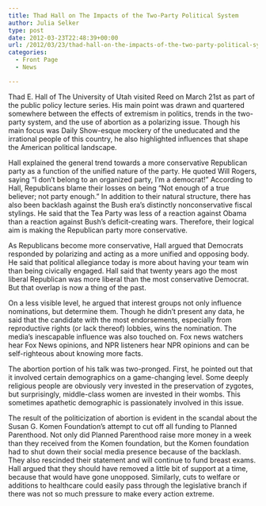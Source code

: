 ```yaml
---
title: Thad Hall on The Impacts of the Two-Party Political System
author: Julia Selker
type: post
date: 2012-03-23T22:48:39+00:00
url: /2012/03/23/thad-hall-on-the-impacts-of-the-two-party-political-system/
categories:
  - Front Page
  - News

---
```

Thad E. Hall of The University of Utah visited Reed on March 21st as part of the public policy lecture series. His main point was drawn and quartered somewhere between the effects of extremism in politics, trends in the two-party system, and the use of abortion as a polarizing issue. Though his main focus was Daily Show-esque mockery of the uneducated and the irrational people of this country, he also highlighted influences that shape the American political landscape.

Hall explained the general trend towards a more conservative Republican party as a function of the unified nature of the party. He quoted Will Rogers, saying “I don&#8217;t belong to an organized party, I&#8217;m a democrat!” According to Hall, Republicans blame their losses on being “Not enough of a true believer; not party enough.” In addition to their natural structure, there has also been backlash against the Bush era&#8217;s distinctly nonconservative fiscal stylings. He said that the Tea Party was less of a reaction against Obama than a reaction against Bush&#8217;s deficit-creating wars. Therefore, their logical aim is making the Republican party more conservative.

As Republicans become more conservative, Hall argued that Democrats responded by polarizing and acting as a more unified and opposing body. He said that political allegiance today is more about having your team win than being civically engaged. Hall said that twenty years ago the most liberal Republican was more liberal than the most conservative Democrat. But that overlap is now a thing of the past.

On a less visible level, he argued that interest groups not only influence nominations, but determine them. Though he didn&#8217;t present any data, he said that the candidate with the most endorsements, especially from reproductive rights (or lack thereof) lobbies, wins the nomination. The media&#8217;s inescapable influence was also touched on. Fox news watchers hear Fox News opinions, and NPR listeners hear NPR opinions and can be self-righteous about knowing more facts.

The abortion portion of his talk was two-pronged. First, he pointed out that it involved certain demographics on a game-changing level. Some deeply religious people are obviously very invested in the preservation of zygotes, but surprisingly, middle-class women are invested in their wombs. This sometimes apathetic demographic is passionately involved in this issue.

The result of the politicization of abortion is evident in the scandal about the Susan G. Komen Foundation&#8217;s attempt to cut off all funding to Planned Parenthood. Not only did Planned Parenthood raise more money in a week than they received from the Komen foundation, but the Komen foundation had to shut down their social media presence because of the backlash. They also rescinded their statement and will continue to fund breast exams. Hall argued that they should have removed a little bit of support at a time, because that would have gone unopposed. Similarly, cuts to welfare or additions to healthcare could easily pass through the legislative branch if there was not so much pressure to make every action extreme.